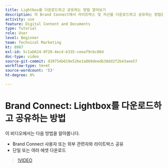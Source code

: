 ```yaml
---
title: Lightbox를 다운로드하고 공유하는 방법 알아보기
description: 의 Brand Connect에서 라이트박스 및 자산을 다운로드하고 공유하는 방법을 알아봅니다. [!UICONTROL WORKFRONT DAM].
activity: use
feature: Digital Content and Documents
type: Tutorial
role: User
level: Beginner
team: Technical Marketing
kt: 8987
exl-id: 5c1ab624-9f20-4ec4-b335-ceeaf9cbc86d
doc-type: video
source-git-commit: d39754b619e526e1a869deedb38dd2f2b43aee57
workflow-type: tm+mt
source-wordcount: '53'
ht-degree: 0%

---
```


# Brand Connect: Lightbox를 다운로드하고 공유하는 방법

이 비디오에서는 다음 방법을 알아봅니다.

* Brand Connect 사용자 또는 외부 관련자와 라이트박스 공유
* 단일 또는 여러 에셋 다운로드

>[!VIDEO](https://video.tv.adobe.com/v/335249/?quality=12)
